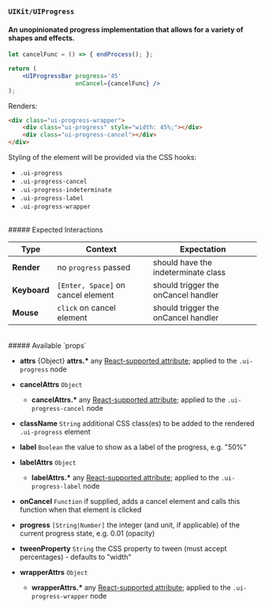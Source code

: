 ### `UIKit/UIProgress`
#### An unopinionated progress implementation that allows for a variety of shapes and effects.

```jsx
let cancelFunc = () => { endProcess(); };

return (
    <UIProgressBar progress='45'
                   onCancel={cancelFunc} />
);
```

Renders:

```html
<div class="ui-progress-wrapper">
    <div class="ui-progress" style="width: 45%;"></div>
    <div class="ui-progress-cancel"></div>
</div>
```

Styling of the element will be provided via the CSS hooks:

- `.ui-progress`
- `.ui-progress-cancel`
- `.ui-progress-indeterminate`
- `.ui-progress-label`
- `.ui-progress-wrapper`

<br />
##### Expected Interactions

Type | Context | Expectation
---- | ------- | -----------
__Render__ | no `progress` passed | should have the indeterminate class
__Keyboard__ | `[Enter, Space]` on cancel element | should trigger the onCancel handler
__Mouse__ | `click` on cancel element | should trigger the onCancel handler

<br />
##### Available `props`

- __attrs__ {Object}
  __attrs.*__
  any [React-supported attribute](https://facebook.github.io/react/docs/tags-and-attributes.html#html-attributes); applied to the `.ui-progress` node

- __cancelAttrs__ `Object`
    - __cancelAttrs.*__
      any [React-supported attribute](https://facebook.github.io/react/docs/tags-and-attributes.html#html-attributes); applied to the `.ui-progress-cancel` node

- __className__ `String`
  additional CSS class(es) to be added to the rendered `.ui-progress` element

- __label__ `Boolean`
  the value to show as a label of the progress, e.g. "50%"

- __labelAttrs__ `Object`
    - __labelAttrs.*__
      any [React-supported attribute](https://facebook.github.io/react/docs/tags-and-attributes.html#html-attributes); applied to the `.ui-progress-label` node

- __onCancel__ `Function`
  if supplied, adds a cancel element and calls this function when that element is clicked

- __progress__ `[String|Number]`
  the integer (and unit, if applicable) of the current progress state, e.g. 0.01 (opacity)

- __tweenProperty__ `String`
  the CSS property to tween (must accept percentages) - defaults to "width"

- __wrapperAttrs__ `Object`
    - __wrapperAttrs.*__
      any [React-supported attribute](https://facebook.github.io/react/docs/tags-and-attributes.html#html-attributes); applied to the `.ui-progress-wrapper` node

